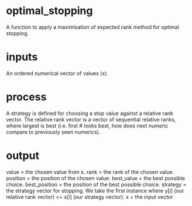 # optimal_stopping
A function to apply a maximisation of expected rank method for optimal stopping.

# inputs
An ordered numerical vector of values (x).  

# process
A strategy is defined for choosing a stop value against a relative rank vector. The relative rank vector is a vector of sequential relative ranks, where largest is best (i.e. first # looks best, how does next numeric compare to previously seen numerics).

# output
value = the chosen value from x.
rank =  the rank of the chosen value.
position = the position of the chosen value.
best_value = the best possible choice.
best_position = the position of the best possible choice. 
strategy = the strategy vector for stopping. We take the first instance where y[i] (our relative rank vector) <= s[i] (our strategy vector).
x = the input vector
